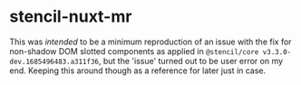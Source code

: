 # stencil-nuxt-mr

This was _intended_ to be a minimum reproduction of an issue with the fix for non-shadow DOM slotted components as applied in `@stencil/core v3.3.0-dev.1685496483.a311f36`, but the 'issue' turned out to be user error on my end.  Keeping this around though as a reference for later just in case.

